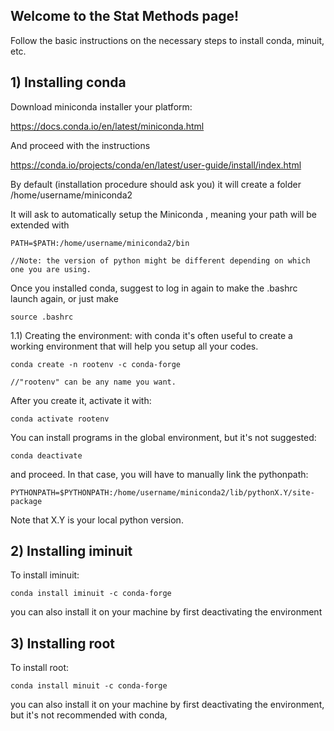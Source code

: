 ## Welcome to the Stat Methods page!

Follow the basic instructions on the necessary steps to install conda, minuit, etc. 

## 1) Installing conda

Download miniconda installer your platform:

https://docs.conda.io/en/latest/miniconda.html

And proceed with the instructions

https://conda.io/projects/conda/en/latest/user-guide/install/index.html

By default (installation procedure should ask you) it will create a folder /home/username/miniconda2

It will ask to automatically setup the Miniconda , meaning your path will be extended with

    PATH=$PATH:/home/username/miniconda2/bin

    //Note: the version of python might be different depending on which one you are using.

Once you installed conda, suggest to log in again to make the .bashrc launch again, or just make 

    source .bashrc

1.1) Creating the environment: with conda it's often useful to create a working environment that will help you setup all your codes.

    conda create -n rootenv -c conda-forge

    //"rootenv" can be any name you want.

After you create it, activate it with:

    conda activate rootenv

You can install programs in the global environment, but it's not suggested:

    conda deactivate

and proceed. In that case, you will have to manually link the pythonpath:

    PYTHONPATH=$PYTHONPATH:/home/username/miniconda2/lib/pythonX.Y/site-package

Note that X.Y is your local python version.

## 2) Installing iminuit

To install iminuit:

    conda install iminuit -c conda-forge

you can also install it on your machine by first deactivating the environment

## 3) Installing root

To install root:

    conda install minuit -c conda-forge

you can also install it on your machine by first deactivating the environment, but it's not recommended with conda,



